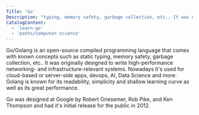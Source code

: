 ```yaml
---
Title: 'Go'
Description: "typing, memory safety, garbage collection, etc.. It was originally designed to write high-performance networking- and infrastructure-relevant systems. Nowadays it's used for cloud-based or server-side apps, devops, AI, Data Science and more. Golang is known for its readability, simplicity and shallow learning curve as well as its great performance. Go was designed at Google by Robert Griesemer, Rob Pike, and Ken Thompson and had it's initial release for the public in 2012."
CatalogContent:
  - 'learn-go'
  - 'paths/computer-science'
---
```


Go/Golang is an open-source compiled programming language that comes with known concepts such as static typing, memory safety, garbage collection, etc.. It was originally designed to write high-performance networking- and infrastructure-relevant systems. Nowadays it's used for cloud-based or server-side apps, devops, AI, Data Science and more. Golang is known for its readability, simplicity and shallow learning curve as well as its great performance.

Go was designed at Google by Robert Griesemer, Rob Pike, and Ken Thompson and had it's initial release for the public in 2012. 

